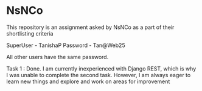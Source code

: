 # NsNCo
This repository is an assignment asked by NsNCo as a part of their shortlisting criteria


SuperUser - TanishaP
Password - Tan@Web25

All other users have the same password.

Task 1 : Done.
I am currently inexperienced with Django REST, which is why I was unable to complete the second task. However, I am always eager to learn new things and explore and work on areas for improvement
